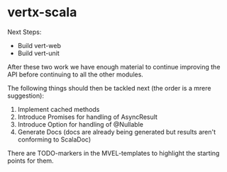 vertx-scala
===========
Next Steps:

- Build vert-web
- Build vert-unit

After these two work we have enough material to continue improving the API before continuing to all the other modules.

The following things should then be tackled next (the order is a mrere suggestion):

1. Implement cached methods
2. Introduce Promises for handling of AsyncResult
3. Introduce Option for handling of @Nullable
4. Generate Docs (docs are already being generated but results aren't conforming to ScalaDoc)

There are TODO-markers in the MVEL-templates to highlight the starting points for them.